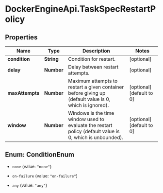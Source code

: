 # DockerEngineApi.TaskSpecRestartPolicy

## Properties

Name | Type | Description | Notes
------------ | ------------- | ------------- | -------------
**condition** | **String** | Condition for restart. | [optional] 
**delay** | **Number** | Delay between restart attempts. | [optional] 
**maxAttempts** | **Number** | Maximum attempts to restart a given container before giving up (default value is 0, which is ignored).  | [optional] [default to 0]
**window** | **Number** | Windows is the time window used to evaluate the restart policy (default value is 0, which is unbounded).  | [optional] [default to 0]



## Enum: ConditionEnum


* `none` (value: `"none"`)

* `on-failure` (value: `"on-failure"`)

* `any` (value: `"any"`)




